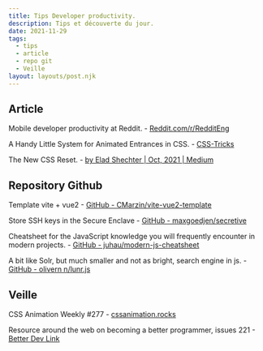 ```yaml
---
title: Tips Developer productivity.
description: Tips et découverte du jour.
date: 2021-11-29
tags:
  - tips
  - article
  - repo git
  - Veille
layout: layouts/post.njk
---
```


## Article

Mobile developer productivity at Reddit. - [Reddit.com/r/RedditEng](https://www.reddit.com/r/RedditEng/comments/qzoxp0/mobile_developer_productivity_at_reddit/)

A Handy Little System for Animated Entrances in CSS. - [CSS-Tricks](https://css-tricks.com/a-handy-little-system-for-animated-entrances-in-css/)

The New CSS Reset. - [by Elad Shechter | Oct, 2021 | Medium](https://elad.medium.com/the-new-css-reset-53f41f13282e)

## Repository Github

Template vite + vue2 - [GitHub - CMarzin/vite-vue2-template](https://github.com/CMarzin/vite-vue2-template)

Store SSH keys in the Secure Enclave - [GitHub - maxgoedjen/secretive](https://github.com/maxgoedjen/secretive)

Cheatsheet for the JavaScript knowledge you will frequently encounter in modern projects. - [GitHub - juhau/modern-js-cheatsheet](https://github.com/juhau/modern-js-cheatsheet)

A bit like Solr, but much smaller and not as bright, search engine in js. - [GitHub - olivern n/lunr.js](https://github.com/olivernn/lunr.js)

## Veille

CSS Animation Weekly #277 - [cssanimation.rocks](http://weekly.cssanimation.rocks/issues/css-animation-weekly-277-893310?via=twitter-card-webview)

 Resource around the web on becoming a better programmer, issues 221 - [Better Dev Link ](https://betterdev.link/issues/221)


